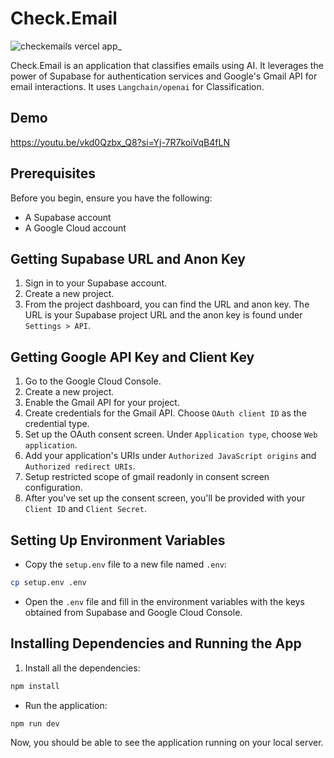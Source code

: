 # Check.Email

![checkemails vercel app_](https://github.com/louremipsum/checkemails/assets/72456774/871f8378-c62a-42ca-a91c-fce3430d33b9)

Check.Email is an application that classifies emails using AI. It leverages the power of Supabase for authentication services and Google's Gmail API for email interactions. It uses `Langchain/openai` for Classification.

## Demo

https://youtu.be/vkd0Qzbx_Q8?si=Yj-7R7koiVqB4fLN

## Prerequisites

Before you begin, ensure you have the following:

- A Supabase account
- A Google Cloud account

## Getting Supabase URL and Anon Key

1. Sign in to your Supabase account.
2. Create a new project.
3. From the project dashboard, you can find the URL and anon key. The URL is your Supabase project URL and the anon key is found under `Settings > API`.

## Getting Google API Key and Client Key

1. Go to the Google Cloud Console.
2. Create a new project.
3. Enable the Gmail API for your project.
4. Create credentials for the Gmail API. Choose `OAuth client ID` as the credential type.
5. Set up the OAuth consent screen. Under `Application type`, choose `Web application`.
6. Add your application's URIs under `Authorized JavaScript origins` and `Authorized redirect URIs`.
7. Setup restricted scope of gmail readonly in consent screen configuration.
8. After you've set up the consent screen, you'll be provided with your `Client ID` and `Client Secret`.

## Setting Up Environment Variables

- Copy the `setup.env` file to a new file named `.env`:

```sh
cp setup.env .env
```

- Open the `.env` file and fill in the environment variables with the keys obtained from Supabase and Google Cloud Console.

## Installing Dependencies and Running the App

1. Install all the dependencies:

```sh
npm install
```

- Run the application:

```sh
npm run dev
```

Now, you should be able to see the application running on your local server.
